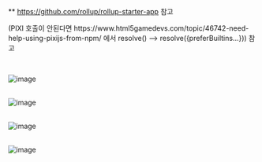 ** https://github.com/rollup/rollup-starter-app 참고
<p>(PIXI 호출이 안된다면 https://www.html5gamedevs.com/topic/46742-need-help-using-pixijs-from-npm/ 에서 resolve() --> resolve({preferBuiltins...})) 참고 </p>
<br>

![image](https://user-images.githubusercontent.com/61930770/177736695-d6e89569-964a-4534-814d-95e2db936b74.png)
<br><br>

![image](https://user-images.githubusercontent.com/61930770/177736862-5b21dfff-eed6-4651-941d-dfc6b152dc7d.png)
<br><br>

![image](https://user-images.githubusercontent.com/61930770/177736732-c6902b62-b834-4200-96d0-d514e0de3d79.png)
<br><br>

![image](https://user-images.githubusercontent.com/61930770/177736748-5ecc1373-5161-47cb-b526-fb6530e1a8b6.png)
